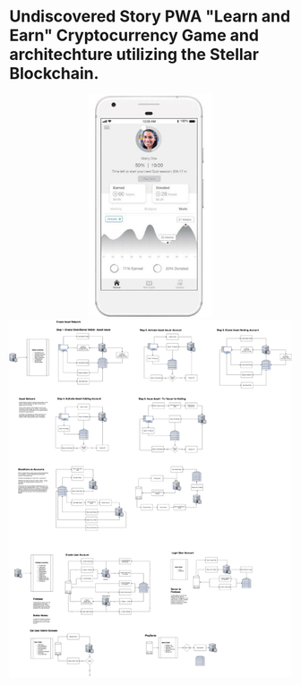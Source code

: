
# Undiscovered Story PWA "Learn and Earn" Cryptocurrency Game and architechture utilizing the Stellar Blockchain. 
<p align="center">
<!-- <img src="https://cloud.githubusercontent.com/assets/124117/22330270/bb6b2728-e408-11e6-9488-d041b317e1e4.png" height="400px"/> -->


<!-- <img src="./images/img1.png" height="400px"/> -->
<img src="./images/img2.png" height="400px"/>
<br />
<img src="./images/UDGTStellarGamegenesis.png" height="auto"/>


</p>
